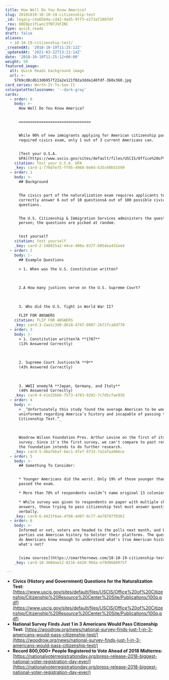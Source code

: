 ```yaml
---
title: How Well Do You Know America?
slug: 20181019-18-10-19-citizenship-test
_id: legacy-c4a6504a-cd42-4ad5-9ff3-e273af1807df
_rev: O8E8pz1fLwnc3fN7JVF2NC
type: quick_reads
draft: false
aliases:
  - 18-10-19-citizenship-test/
_createdAt: '2018-10-19T11:25:12Z'
_updatedAt: '2021-03-22T13:11:14Z'
date: '2018-10-19T11:25:12+00:00'
weight: 50
featured_image:
  alt: Quick Reads background image
  url: >-
    57b9cd8cdb13d6957f22a2e121f02a3dda140fdf-360x360.jpg
card_series: Worth-It-To-See-It
colorpaletteclassname: '--dark-gray'
cards:
  - order: 0
    body: >-
      How Well Do You Know America?


      ================================


      While 90% of new immigrants applying for American citizenship pass the
      required civics exam, only 1 out of 3 current Americans can.


      [Test your U.S.A.
      GPA](https://www.uscis.gov/sites/default/files/USCIS/Office%20of%20Citizenship/Citizenship%20Resource%20Center%20Site/Publications/100q.pdf)
    citation: Test your U.S.A. GPA
    _key: card-1-776d7e75-ff95-4968-8e0d-b35c60b51599
  - order: 1
    body: >-
      ## Background


      The civics part of the naturalization exam requires applicants to
      correctly answer 6 out of 10 questionsA out of 100 possible civics
      questions.


      The U.S. Citizenship & Immigration Services administers the questions in
      person; the questions are picked at random.


      test yourself
    citation: test yourself
    _key: card-2-348815a2-44ce-400a-837f-b054ea431ee4
  - order: 2
    body: |-
      ## Example Questions

      > 1. When was the U.S. Constitution written?  
        
        
        
      2.A How many justices serve on the U.S. Supreme Court?  
        
        
        
      3. Who did the U.S. fight in World War II?

      FLIP FOR ANSWERS
    citation: FLIP FOR ANSWERS
    _key: card-3-2aa1c3d0-d618-4747-8087-2b71fca6d770
  - order: 3
    body: |-
      > 1. Constitution written?A **1787**  
      (13% Answered Correctly)  
        
        
        
      2. Supreme Court Justices?A **9**  
      (43% Answered Correctly)  
        
        
        
      3. WWII enemy?A **Japan, Germany, and Italy**  
      (40% Answered Correctly)
    _key: card-4-e1e32bbb-7573-4783-9292-7c7d5cfae93d
  - order: 4
    body: >-
      > _‘Unfortunately this study found the average American to be woefully
      uninformed regarding America’s history and incapable of passing the U.S.
      Citizenship Test.”_  
        
        
        
      Woodrow Wilson Foundation Pres. Arthur Levine on the first of its kind
      survey. Since it's the first survey, we can't compare to past results, but
      the foundation intends to do further research.
    _key: card-5-dba7bbaf-6ec1-4fe7-9733-7a2afaa966ce
  - order: 5
    body: >-
      ## Something To Consider:


      * Younger Americans did the worst. Only 19% of those younger than 45
      passed the exam.

      * More than 70% of respondents couldn’t name original 13 colonies.

      * While survey was given to respondents on paper with multiple choice
      answers, those trying to pass citizenship test must answer questions
      verbally.
    _key: card-6-4423f6ae-4f88-4d87-9c77-4a78797f0362
  - order: 6
    body: >-
      Informed or not, voters are headed to the polls next month, and both
      parties use American history to bolster their platforms. The question is:
      do Americans know enough to understand what's true American history and
      what's not?


      [view sources](https://smarthernews.com/18-10-19-citizenship-test/)
    _key: card-10-308dae12-8216-4420-99da-e79d8660975f

---
```

* **Civics (History and Government) Questions for the Naturalization Test:** [https://www.uscis.gov/sites/default/files/USCIS/Office%20of%20Citizenship/Citizenship%20Resource%20Center%20Site/Publications/100q.pdf](https://www.uscis.gov/sites/default/files/USCIS/Office%20of%20Citizenship/Citizenship%20Resource%20Center%20Site/Publications/100q.pdf)
* **National Survey Finds Just 1 in 3 Americans Would Pass Citizenship Test:** [https://woodrow.org/news/national-survey-finds-just-1-in-3-americans-would-pass-citizenship-test/](https://woodrow.org/news/national-survey-finds-just-1-in-3-americans-would-pass-citizenship-test/)
* **Record 800,000+ People Registered to Vote Ahead of 2018 Midterms:** [https://nationalvoterregistrationday.org/press-release-2018-biggest-national-voter-registration-day-ever/](https://nationalvoterregistrationday.org/press-release-2018-biggest-national-voter-registration-day-ever/)